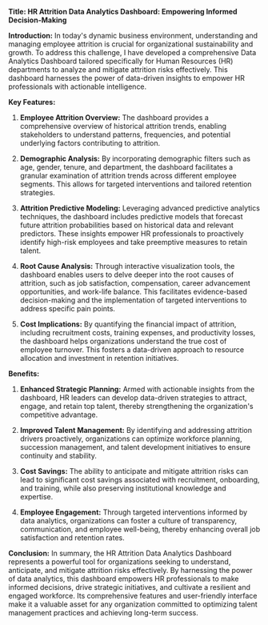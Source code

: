 **Title: HR Attrition Data Analytics Dashboard: Empowering Informed Decision-Making**

**Introduction:**
In today's dynamic business environment, understanding and managing employee attrition is crucial for organizational sustainability and growth. To address this challenge, I have developed a comprehensive Data Analytics Dashboard tailored specifically for Human Resources (HR) departments to analyze and mitigate attrition risks effectively. This dashboard harnesses the power of data-driven insights to empower HR professionals with actionable intelligence.

**Key Features:**

1. **Employee Attrition Overview:** The dashboard provides a comprehensive overview of historical attrition trends, enabling stakeholders to understand patterns, frequencies, and potential underlying factors contributing to attrition.

2. **Demographic Analysis:** By incorporating demographic filters such as age, gender, tenure, and department, the dashboard facilitates a granular examination of attrition trends across different employee segments. This allows for targeted interventions and tailored retention strategies.

3. **Attrition Predictive Modeling:** Leveraging advanced predictive analytics techniques, the dashboard includes predictive models that forecast future attrition probabilities based on historical data and relevant predictors. These insights empower HR professionals to proactively identify high-risk employees and take preemptive measures to retain talent.

4. **Root Cause Analysis:** Through interactive visualization tools, the dashboard enables users to delve deeper into the root causes of attrition, such as job satisfaction, compensation, career advancement opportunities, and work-life balance. This facilitates evidence-based decision-making and the implementation of targeted interventions to address specific pain points.

5. **Cost Implications:** By quantifying the financial impact of attrition, including recruitment costs, training expenses, and productivity losses, the dashboard helps organizations understand the true cost of employee turnover. This fosters a data-driven approach to resource allocation and investment in retention initiatives.

**Benefits:**

1. **Enhanced Strategic Planning:** Armed with actionable insights from the dashboard, HR leaders can develop data-driven strategies to attract, engage, and retain top talent, thereby strengthening the organization's competitive advantage.

2. **Improved Talent Management:** By identifying and addressing attrition drivers proactively, organizations can optimize workforce planning, succession management, and talent development initiatives to ensure continuity and stability.

3. **Cost Savings:** The ability to anticipate and mitigate attrition risks can lead to significant cost savings associated with recruitment, onboarding, and training, while also preserving institutional knowledge and expertise.

4. **Employee Engagement:** Through targeted interventions informed by data analytics, organizations can foster a culture of transparency, communication, and employee well-being, thereby enhancing overall job satisfaction and retention rates.

**Conclusion:**
In summary, the HR Attrition Data Analytics Dashboard represents a powerful tool for organizations seeking to understand, anticipate, and mitigate attrition risks effectively. By harnessing the power of data analytics, this dashboard empowers HR professionals to make informed decisions, drive strategic initiatives, and cultivate a resilient and engaged workforce. Its comprehensive features and user-friendly interface make it a valuable asset for any organization committed to optimizing talent management practices and achieving long-term success.
